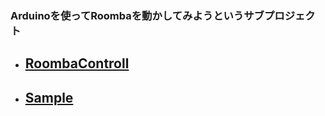 ### Arduinoを使ってRoombaを動かしてみようというサブプロジェクト

- ## [RoombaControll][1] 

- ## [Sample][2]

[1]:https://github.com/docofab/RoombaControlls/tree/main/Arduino/RoombaControll
[2]:https://github.com/docofab/RoombaControlls/tree/main/Arduino/Sample

